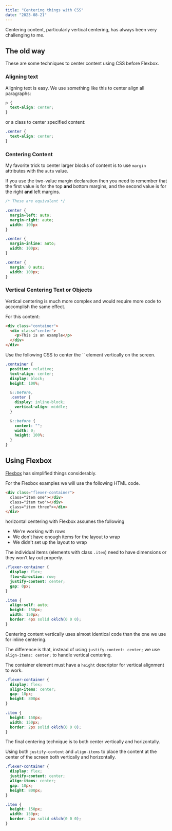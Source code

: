 ```yaml
---
title: "Centering things with CSS"
date: "2023-08-21"
---
```


Centering content, particularly vertical centering, has always been very challenging to me.

## The old way

These are some techniques to center content using CSS before Flexbox.

### Aligning text

Aligning text is easy. We use something like this to center align all paragraphs:

```css
p {
  text-align: center;
}
```

or a class to center specified content:

```css
.center {
  text-align: center;
}
```

### Centering Content

My favorite trick to center larger blocks of content is to use `margin` attributes with the `auto` value.

If you use the two-value margin declaration then you need to remember that the first value is for the top **and** bottom margins, and the second value is for the right **and** left margins.

```css
/* These are equivalent */

.center {
  margin-left: auto;
  margin-right: auto;
  width: 100px
}

.center {
  margin-inline: auto;
  width: 100px;
}

.center {
  margin: 0 auto;
  width: 100px;
}
```

### Vertical Centering Text or Objects

Vertical centering is much more complex and would require more code to accomplish the same effect.

For this content:

```html
<div class="container">
  <div class="center">
    <p>This is an example</p>
  </div>
</div>
```

Use the following CSS to center the \`\` element vertically on the screen.

```css
.container {
  position: relative;
  text-align: center;
  display: block;
  height: 100%;

  &::before,
  .center {
    display: inline-block;
    vertical-align: middle;
  }

  &::before {
    content: "";
    width: 0;
    height: 100%;
  }
}
```

## Using Flexbox

[Flexbox](https://www.w3.org/TR/css-flexbox-1/) has simplified things considerably.

For the Flexbox examples we will use the following HTML code.

```html
<div class="flexer-container">
  class="item one"></div>
  class="item two"></div>
  class="item three"></div>
</div>
```

horizontal centering with Flexbox assumes the following

- We're working with rows
- We don't have enough items for the layout to wrap
- We didn't set up the layout to wrap

The individual items (elements with class `.item`) need to have dimensions or they won't lay out properly.

```css
.flexer-container {
  display: flex;
  flex-direction: row;
  justify-content: center;
  gap: 0px;
}

.item {
  align-self: auto;
  height: 150px;
  width: 150px;
  border: 4px solid oklch(0 0 0);
}
```

Centering content vertically uses almost identical code than the one we use for inline centering.

The difference is that, instead of using `justify-content: center;` we use `align-items: center;` to handle vertical centering.

The container element must have a `height` descriptor for vertical alignment to work.

```css
.flexer-container {
  display: flex;
  align-items: center;
  gap: 10px;
  height: 800px
}

.item {
  height: 150px;
  width: 150px;
  border: 2px solid oklch(0 0 0);
}
```

The final centering technique is to both center vertically and horizontally.

Using both `justify-content` and `align-items` to place the content at the center of the screen both vertically and horizontally.

```css
.flexer-container {
  display: flex;
  justify-content: center;
  align-items: center;
  gap: 10px;
  height: 800px;
}

.item {
  height: 150px;
  width: 150px;
  border: 2px solid oklch(0 0 0);
}
```
